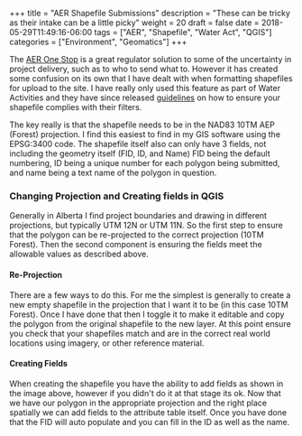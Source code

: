 +++
title = "AER Shapefile Submissions"
description = "These can be tricky as their intake can be a little picky"
weight = 20
draft = false
date = 2018-05-29T11:49:16-06:00
tags = ["AER", "Shapefile", "Water Act", "QGIS"]
categories = ["Environment", "Geomatics"]
+++

The [AER One Stop](https://www1.aer.ca/onestop/) is a great regulator solution to some of the uncertainty in project delivery, such as to who to send what to. However it has created some confusion on its own that I have dealt with when formatting shapefiles for upload to the site. I have really only used this feature as part of Water Activities and they have since released [guidelines](https://www1.aer.ca/onestop/documents/QRG_ImportSpatialData_WaterActApplications.pdf) on how to ensure your shapefile complies with their filters.

The key really is that the shapefile needs to be in the NAD83 10TM AEP (Forest) projection. I find this easiest to find in my GIS software using the EPSG:3400 code. The shapefile itself also can only have 3 fields, not including the geometry itself (FID, ID, and Name) FID being the default numbering, ID being a unique number for each polygon being submitted, and name being a text name of the polygon in question.

### Changing Projection and Creating fields in QGIS
Generally in Alberta I find project boundaries and drawing in different projections, but typically UTM 12N or UTM 11N. So the first step to ensure that the polygon can be re-projected to the correct projection (10TM Forest). Then the second component is ensuring the fields meet the allowable values as described above.

#### Re-Projection
There are a few ways to do this. For me the simplest is generally to create a new empty shapefile in the projection that I want it to be (in this case 10TM Forest). Once I have done that then I toggle it to make it editable and copy the polygon from the original shapefile to the new layer. At this point ensure you check that your shapefiles match and are in the correct real world locations using imagery, or other reference material.

#### Creating Fields
When creating the shapefile you have the ability to add fields as shown in the image above, however if you didn't do it at that stage its ok. Now that we have our polygon in the appropriate projection and the right place spatially we can add fields to the attribute table itself. Once you have done that the FID will auto populate and you can fill in the ID as well as the name.
